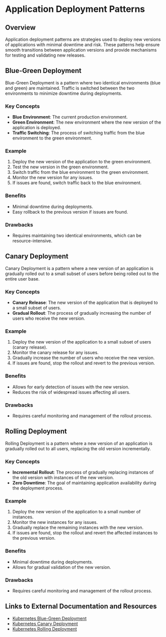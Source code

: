 # Application Deployment Patterns

## Overview
Application deployment patterns are strategies used to deploy new versions of applications with minimal downtime and risk. These patterns help ensure smooth transitions between application versions and provide mechanisms for testing and validating new releases.

## Blue-Green Deployment
Blue-Green Deployment is a pattern where two identical environments (blue and green) are maintained. Traffic is switched between the two environments to minimize downtime during deployments.

### Key Concepts
- **Blue Environment**: The current production environment.
- **Green Environment**: The new environment where the new version of the application is deployed.
- **Traffic Switching**: The process of switching traffic from the blue environment to the green environment.

### Example
1. Deploy the new version of the application to the green environment.
2. Test the new version in the green environment.
3. Switch traffic from the blue environment to the green environment.
4. Monitor the new version for any issues.
5. If issues are found, switch traffic back to the blue environment.

### Benefits
- Minimal downtime during deployments.
- Easy rollback to the previous version if issues are found.

### Drawbacks
- Requires maintaining two identical environments, which can be resource-intensive.

## Canary Deployment
Canary Deployment is a pattern where a new version of an application is gradually rolled out to a small subset of users before being rolled out to the entire user base.

### Key Concepts
- **Canary Release**: The new version of the application that is deployed to a small subset of users.
- **Gradual Rollout**: The process of gradually increasing the number of users who receive the new version.

### Example
1. Deploy the new version of the application to a small subset of users (canary release).
2. Monitor the canary release for any issues.
3. Gradually increase the number of users who receive the new version.
4. If issues are found, stop the rollout and revert to the previous version.

### Benefits
- Allows for early detection of issues with the new version.
- Reduces the risk of widespread issues affecting all users.

### Drawbacks
- Requires careful monitoring and management of the rollout process.

## Rolling Deployment
Rolling Deployment is a pattern where a new version of an application is gradually rolled out to all users, replacing the old version incrementally.

### Key Concepts
- **Incremental Rollout**: The process of gradually replacing instances of the old version with instances of the new version.
- **Zero Downtime**: The goal of maintaining application availability during the deployment process.

### Example
1. Deploy the new version of the application to a small number of instances.
2. Monitor the new instances for any issues.
3. Gradually replace the remaining instances with the new version.
4. If issues are found, stop the rollout and revert the affected instances to the previous version.

### Benefits
- Minimal downtime during deployments.
- Allows for gradual validation of the new version.

### Drawbacks
- Requires careful monitoring and management of the rollout process.

## Links to External Documentation and Resources
- [Kubernetes Blue-Green Deployment](https://kubernetes.io/docs/concepts/cluster-administration/manage-deployment/#blue-green-deployments)
- [Kubernetes Canary Deployment](https://kubernetes.io/docs/concepts/cluster-administration/manage-deployment/#canary-deployments)
- [Kubernetes Rolling Deployment](https://kubernetes.io/docs/concepts/workloads/controllers/deployment/#rolling-update-deployment)
